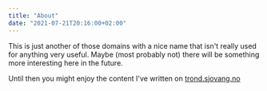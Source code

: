 ```yaml
---
title: "About"
date: "2021-07-21T20:16:00+02:00"
---
```


This is just another of those domains with a nice name that isn't really used for anything very useful. Maybe (most probably not) there will be something more interesting here in the future.

Until then you might enjoy the content I've written on [trond.sjovang.no](https://trond.sjovang.no)